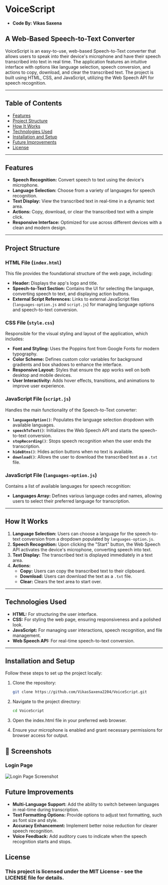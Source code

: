 # VoiceScript
- **Code By: Vikas Saxena**
## A Web-Based Speech-to-Text Converter

VoiceScript is an easy-to-use, web-based Speech-to-Text converter that allows users to speak into their device's microphone and have their speech transcribed into text in real time. The application features an intuitive interface with options like language selection, speech conversion, and actions to copy, download, and clear the transcribed text. The project is built using HTML, CSS, and JavaScript, utilizing the Web Speech API for speech recognition.

---

## Table of Contents

- [Features](#features)
- [Project Structure](#project-structure)
- [How It Works](#how-it-works)
- [Technologies Used](#technologies-used)
- [Installation and Setup](#installation-and-setup)
- [Future Improvements](#future-improvements)
- [License](#license)

---

## Features

- **Speech Recognition:** Convert speech to text using the device's microphone.
- **Language Selection:** Choose from a variety of languages for speech recognition.
- **Text Display:** View the transcribed text in real-time in a dynamic text area.
- **Actions:** Copy, download, or clear the transcribed text with a simple click.
- **Responsive Interface:** Optimized for use across different devices with a clean and modern design.

---

## Project Structure

### HTML File (`index.html`)

This file provides the foundational structure of the web page, including:
- **Header:** Displays the app's logo and title.
- **Speech-to-Text Section:** Contains the UI for selecting the language, converting speech to text, and displaying action buttons.
- **External Script References:** Links to external JavaScript files (`languages-option.js` and `script.js`) for managing language options and speech-to-text conversion.

### CSS File (`style.css`)

Responsible for the visual styling and layout of the application, which includes:
- **Font and Styling:** Uses the Poppins font from Google Fonts for modern typography.
- **Color Scheme:** Defines custom color variables for background gradients and box shadows to enhance the interface.
- **Responsive Layout:** Styles that ensure the app works well on both desktop and mobile devices.
- **User Interactivity:** Adds hover effects, transitions, and animations to improve user experience.

### JavaScript File (`script.js`)

Handles the main functionality of the Speech-to-Text converter:
- **`languagesOption()`**: Populates the language selection dropdown with available languages.
- **`speechToText()`**: Initializes the Web Speech API and starts the speech-to-text conversion.
- **`stopRecording()`**: Stops speech recognition when the user ends the transcription.
- **`hideBtns()`**: Hides action buttons when no text is available.
- **`download()`**: Allows the user to download the transcribed text as a `.txt` file.

### JavaScript File (`languages-option.js`)

Contains a list of available languages for speech recognition:
- **Languages Array:** Defines various language codes and names, allowing users to select their preferred language for transcription.

---

## How It Works

1. **Language Selection:** Users can choose a language for the speech-to-text conversion from a dropdown populated by `languages-option.js`.
2. **Speech Recognition:** Upon clicking the "Start" button, the Web Speech API activates the device's microphone, converting speech into text.
3. **Text Display:** The transcribed text is displayed immediately in a text area.
4. **Actions:**
   - **Copy:** Users can copy the transcribed text to their clipboard.
   - **Download:** Users can download the text as a `.txt` file.
   - **Clear:** Clears the text area to start over.

---

## Technologies Used

- **HTML:** For structuring the user interface.
- **CSS:** For styling the web page, ensuring responsiveness and a polished look.
- **JavaScript:** For managing user interactions, speech recognition, and file management.
- **Web Speech API:** For real-time speech-to-text conversion.

---

## Installation and Setup

Follow these steps to set up the project locally:

1. Clone the repository:

   ```bash
   git clone https://github.com/VikasSaxena2204/VoiceScript.git

2. Navigate to the project directory:

   ```bash
   cd VoiceScript

3. Open the index.html file in your preferred web browser.

4. Ensure your microphone is enabled and grant necessary permissions for browser access for output.

## 📸 Screenshots

### Login Page
![Login Page Screenshot](https://github.com/VikasSaxena2204/VoiceScript/blob/main/VoiceScript.png)

## Future Improvements
- **Multi-Language Support:** Add the ability to switch between languages in real-time during transcription.
- **Text Formatting Options:** Provide options to adjust text formatting, such as font size and style.
- **Accuracy Enhancement:** Implement better noise reduction for clearer speech recognition.
- **Voice Feedback:** Add auditory cues to indicate when the speech recognition starts and stops.

## License
### This project is licensed under the MIT License - see the LICENSE file for details.
